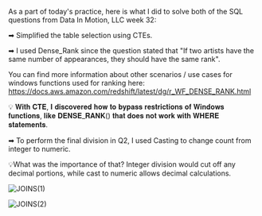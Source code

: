 
As a part of today's practice, here is what I did to solve both of the SQL questions from Data In Motion, LLC week 32:

➡ Simplified the table selection using CTEs.


➡ I used Dense_Rank since the question stated that "If two artists have the same number of appearances, they should have the same rank".

You can find more information about other scenarios / use cases for windows functions used for ranking here: https://docs.aws.amazon.com/redshift/latest/dg/r_WF_DENSE_RANK.html

💡 𝐖𝐢𝐭𝐡 𝐂𝐓𝐄, 𝐈 𝐝𝐢𝐬𝐜𝐨𝐯𝐞𝐫𝐞𝐝 𝐡𝐨𝐰 𝐭𝐨 𝐛𝐲𝐩𝐚𝐬𝐬 𝐫𝐞𝐬𝐭𝐫𝐢𝐜𝐭𝐢𝐨𝐧𝐬 𝐨𝐟 𝐖𝐢𝐧𝐝𝐨𝐰𝐬 𝐟𝐮𝐧𝐜𝐭𝐢𝐨𝐧𝐬, 𝐥𝐢𝐤𝐞 𝐃𝐄𝐍𝐒𝐄_𝐑𝐀𝐍𝐊() 𝐭𝐡𝐚𝐭 𝐝𝐨𝐞𝐬 𝐧𝐨𝐭 𝐰𝐨𝐫𝐤 𝐰𝐢𝐭𝐡 𝐖𝐇𝐄𝐑𝐄 𝐬𝐭𝐚𝐭𝐞𝐦𝐞𝐧𝐭𝐬.

➡ To perform the final division in Q2, I used Casting to change count from integer to numeric.

💡What was the importance of that? Integer division would cut off any decimal portions, while cast to numeric allows decimal calculations.




![JOINS(1)](https://user-images.githubusercontent.com/22597020/226600117-1437f7dd-4666-4891-a7b0-d6db25fe85b1.png)


![JOINS(2)](https://user-images.githubusercontent.com/22597020/226600125-0b8cba1f-530d-4ca5-a4ed-338690f47e3c.png)
